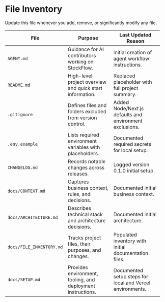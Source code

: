 # File Inventory

Update this file whenever you add, remove, or significantly modify any file.

| File | Purpose | Last Updated Reason |
| --- | --- | --- |
| `AGENT.md` | Guidance for AI contributors working on StockFlow. | Initial creation of agent workflow instructions. |
| `README.md` | High-level project overview and quick start information. | Replaced placeholder with full project summary. |
| `.gitignore` | Defines files and folders excluded from version control. | Added Node/Next.js defaults and environment exclusions. |
| `.env.example` | Lists required environment variables with placeholders. | Documented required secrets for local setup. |
| `CHANGELOG.md` | Records notable changes across releases. | Logged version 0.1.0 initial setup. |
| `docs/CONTEXT.md` | Captures business context, rules, and decisions. | Documented initial business context. |
| `docs/ARCHITECTURE.md` | Describes technical stack and architecture decisions. | Documented initial architecture. |
| `docs/FILE_INVENTORY.md` | Tracks project files, their purposes, and changes. | Populated inventory with initial documentation files. |
| `docs/SETUP.md` | Provides environment, tooling, and deployment instructions. | Documented setup steps for local and Vercel environments. |
